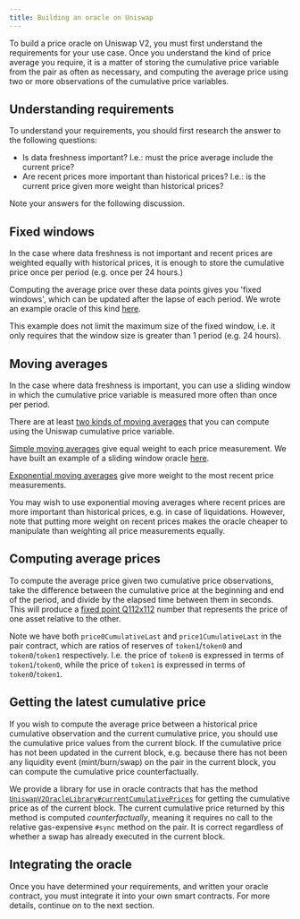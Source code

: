 ```yaml
---
title: Building an oracle on Uniswap
---
```


To build a price oracle on Uniswap V2, you must first understand the 
requirements for your use case. Once you understand the kind of price
average you require, it is a matter of storing the cumulative price 
variable from the pair as often as necessary, and computing
the average price using two or more observations of the 
cumulative price variables.

## Understanding requirements

To understand your requirements, you should first research the answer to the 
following questions:

- Is data freshness important? 
I.e.: must the price average include the current price?
- Are recent prices more important than historical prices? 
I.e.: is the current price given more weight than historical prices?

Note your answers for the following discussion.

## Fixed windows

In the case where data freshness is not important and recent prices 
are weighted equally with historical prices, it is enough to 
store the cumulative price once per period (e.g. once per 24 hours.)

Computing the average price over these data points gives you 'fixed windows',
which can be updated after the lapse of each period. We wrote
an example oracle of this kind 
[here](https://github.com/Uniswap/uniswap-v2-periphery/blob/master/contracts/examples/ExampleOracleSimple.sol).

This example does not limit the maximum size of the fixed window, i.e.
it only requires that the window size is greater than 1 period (e.g. 24 hours).

## Moving averages

In the case where data freshness is important, you can use a sliding
window in which the cumulative price variable is measured more often 
than once per period.

There are at least
[two kinds of moving averages](https://www.investopedia.com/terms/m/movingaverage.asp#types-of-moving-averages) 
that you can compute using the Uniswap cumulative price variable.

[Simple moving averages](https://www.investopedia.com/terms/s/sma.asp) 
give equal weight to each price measurement. We have built
an example of a sliding window oracle 
[here](https://github.com/Uniswap/uniswap-v2-periphery/blob/master/contracts/examples/ExampleSlidingWindowOracle.sol).

[Exponential moving averages](https://www.investopedia.com/terms/e/ema.asp) 
give more weight to the most recent price measurements.

You may wish to use exponential moving averages where recent prices
are more important than historical prices, e.g. in case of liquidations. However, note that
putting more weight on recent prices makes the oracle cheaper to manipulate
than weighting all price measurements equally.

## Computing average prices

To compute the average price given two cumulative price observations, take the difference between
the cumulative price at the beginning and end of the period, and 
divide by the elapsed time between them in seconds. This will produce a 
[fixed point Q112x112](https://en.wikipedia.org/wiki/Fixed-point_arithmetic#Notation)
number that represents the price of one asset relative to the other.

Note we have both `price0CumulativeLast` and `price1CumulativeLast` in the pair contract, which are ratios of reserves
of `token1`/`token0` and `token0`/`token1` respectively. I.e. the price of `token0` is expressed in terms of 
`token1`/`token0`, while the price of `token1` is expressed in terms of `token0`/`token1`.

## Getting the latest cumulative price

If you wish to compute the average price between a historical price cumulative observation and the current cumulative
price, you should use the cumulative price values from the current block. If the cumulative price has not been updated 
in the current block, e.g. because there has not been any liquidity event (mint/burn/swap) on the pair in the current
block, you can compute the cumulative price counterfactually.

We provide a library for use in oracle contracts that has the method
[`UniswapV2OracleLibrary#currentCumulativePrices`](https://github.com/Uniswap/uniswap-v2-periphery/blob/master/contracts/libraries/UniswapV2OracleLibrary.sol#L16)
for getting the cumulative price as of the current block.
The current cumulative price returned by this method is computed _counterfactually_, meaning it requires no call to 
the relative gas-expensive `#sync` method on the pair. 
It is correct regardless of whether a swap has already executed in the current block. 

## Integrating the oracle

Once you have determined your requirements, and written 
your oracle contract, you must integrate it into your own
smart contracts. For more details, continue on to the next section.

